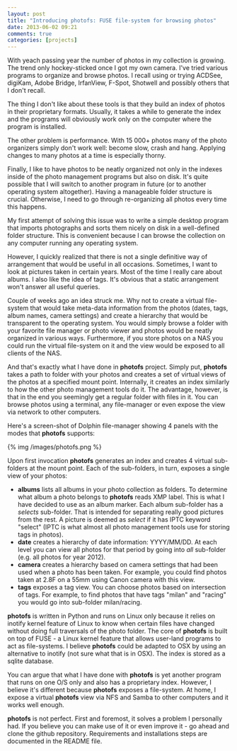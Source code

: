 ```yaml
---
layout: post
title: "Introducing photofs: FUSE file-system for browsing photos"
date: 2013-06-02 09:21
comments: true
categories: [projects]
---
```


With yeach passing year the number of photos in my collection is growing. The trend only hockey-sticked once I got my own camera. I've tried various programs to organize and browse photos. I recall using or trying ACDSee, digiKam, Adobe Bridge, IrfanView, F-Spot, Shotwell and possibly others that I don't recall.

The thing I don't like about these tools is that they build an index of photos in their proprietary formats. Usually, it takes a while to generate the index and the programs will obviously work only on the computer where the program is installed. 

The other problem is performance. With 15 000+ photos many of the photo organizers simply don't work well: become slow, crash and hang. Applying changes to many photos at a time is especially thorny.

Finally, I like to have photos to be neatly organized not only in the indexes inside of the photo management programs but also on disk. It's quite possible that I will switch to another program in future (or to another operating system altogether). Having a manageable folder structure is crucial. Otherwise, I need to go through re-organizing all photos every time this happens.

My first attempt of solving this issue was to write a simple desktop program that imports photographs and sorts them nicely on disk in a well-defined folder structure. This is convenient because I can browse the collection on any computer running any operating system.

However, I quickly realized that there is not a single definitive way of arrangement that would be useful in all occasions. Sometimes, I want to look at pictures taken in certain years. Most of the time I really care about albums. I also like the idea of tags. It's obvious that a static arrangement won't answer all useful queries.

Couple of weeks ago an idea struck me. Why not to create a virtual file-system that would take meta-data information from the photos (dates, tags, album names, camera settings) and create a hierarchy that would be transparent to the operating system. You would simply browse a folder with your favorite file manager or photo viewer and photos would be neatly organized in various ways. Furthermore, if you store photos on a NAS you could run the virtual file-system on it and the view would be exposed to all clients of the NAS.

And that's exactly what I have done in **photofs** project. Simply put, **photofs** takes a path to folder with your photos and creates a set of virtual views of the photos at a specified mount point. Internally, it creates an index similarly to how the other photo management tools do it. The advantage, however, is that in the end you seemingly get a regular folder with files in it. You can browse photos using a terminal, any file-manager or even expose the view via network to other computers.

Here's a screen-shot of Dolphin file-manager showing 4 panels with the modes that **photofs** supports:

{% img /images/photofs.png %}

Upon first invocation **photofs** generates an index and creates 4 virtual sub-folders at the mount point. Each of the sub-folders, in turn, exposes a single view of your photos:
  
  * **albums** lists all albums in your photo collection as folders. To determine what album a photo belongs to **photofs** reads XMP label. This is what I have decided to use as an album marker. Each album sub-folder has a *selects* sub-folder. That is intended for separating really good pictures from the rest. A picture is deemed as *select* if it has IPTC keyword "select" (IPTC is what almost all photo management tools use for storing tags in photos).
  * **date** creates a hierarchy of date information: YYYY/MM/DD. At each level you can view all photos for that period by going into *all* sub-folder (e.g. all photos for year 2012).
  * **camera** creates a hierarchy based on camera settings that had been used when a photo has been taken. For example, you could find photos taken at 2.8F on a 55mm using Canon camera with this view.
  * **tags** exposes a tag view. You can choose photos based on intersection of tags. For example, to find photos that have tags "milan" and "racing" you would go into sub-folder milan/racing.

**photofs** is written in Python and runs on Linux only because it relies on inotify kernel feature of Linux to know when certain files have changed without doing full traversals of the photo folder. The core of **photofs** is built on top of FUSE - a Linux kernel feature that allows user-land programs to act as file-systems. I believe **photofs** could be adapted to OSX by using an alternative to inotify (not sure what that is in OSX). The index is stored as a sqlite database.

You can argue that what I have done with **photofs** is yet another program that runs on one O/S only and also has a proprietary index. However, I believe it's different because **photofs** exposes a file-system. At home, I expose a virtual **photofs** view via NFS and Samba to other computers and it works well enough.

 **photofs** is not perfect. First and foremost, it solves a problem I personally had. If you believe you can make use of it or even improve it - go ahead and clone the github repository. Requirements and installations steps are documented in the README file.